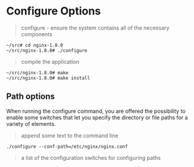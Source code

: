 # Configure Options

> configure - ensure the system contains all of the necessary components

```
﻿~/src# cd nginx-1.8.0
﻿~/src/nginx-1.8.0# ./configure
```

> compile the application

```
﻿~/src/nginx-1.8.0# make
﻿~/src/nginx-1.8.0# make install
```

## Path options

When running the configure command, you are offered the possibility to enable some switches that let you specify the
directory or file paths for a variety of elements.

> append some text to the command line

```
./configure --conf-path=/etc/nginx/nginx.conf
```

> a list of the configuration switches for configuring paths

